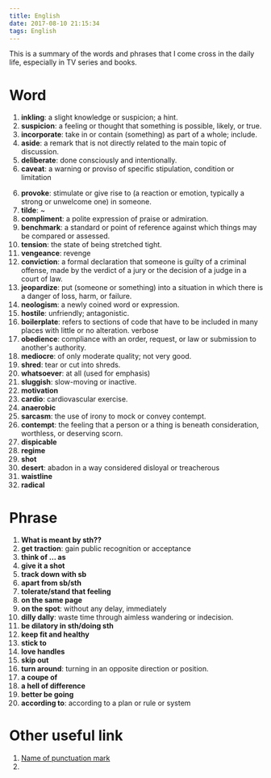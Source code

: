 ```yaml
---
title: English
date: 2017-08-10 21:15:34
tags: English
---
```


This is a summary of the words and phrases that I come cross in the daily life, especially in TV series and books. 


# Word


1. **inkling**: a slight knowledge or suspicion; a hint.
2. **suspicion**: a feeling or thought that something is possible, likely, or true.
3. **incorporate**: take in or contain (something) as part of a whole; include.
4. **aside**: a remark that is not directly related to the main topic of discussion.
5. **deliberate**: done consciously and intentionally.
6. **caveat**: a warning or proviso of specific stipulation, condition or limitation

<!-- more -->

6. **provoke**: stimulate or give rise to (a reaction or emotion, typically a strong or unwelcome one) in someone.
7. **tilde**: ~
8. **compliment**: a polite expression of praise or admiration.
9. **benchmark**: a standard or point of reference against which things may be compared or assessed.
10. **tension**: the state of being stretched tight.
11. **vengeance**: revenge
12. **conviction**: a formal declaration that someone is guilty of a criminal offense, made by the verdict of a jury or the decision of a judge in a court of law.
13. **jeopardize**: put (someone or something) into a situation in which there is a danger of loss, harm, or failure.
14. **neologism**: a newly coined word or expression.
15. **hostile**: unfriendly; antagonistic.
16. **boilerplate**: refers to sections of code that have to be included in many places with little or no alteration. verbose
17. **obedience**: compliance with an order, request, or law or submission to another's authority.
18. **mediocre**: of only moderate quality; not very good.
19. **shred**: tear or cut into shreds.
20. **whatsoever**: at all (used for emphasis)
21. **sluggish**: slow-moving or inactive.
22. **motivation**
23. **cardio**: cardiovascular exercise.
24. **anaerobic**
25. **sarcasm**: the use of irony to mock or convey contempt.
26. **contempt**: the feeling that a person or a thing is beneath consideration, worthless, or deserving scorn.
27. **dispicable**
28. **regime**
29. **shot**
30. **desert**: abadon in a way considered disloyal or treacherous
31. **waistline**
32. **radical**


# Phrase

1. **What is meant by sth??**
2. **get traction**: gain public recognition or acceptance
3. **think of ... as**
4. **give it a shot**
5. **track down with sb**
6. **apart from sb/sth**
7. **tolerate/stand that feeling**
8. **on the same page**
9. **on the spot**: without any delay, immediately
10. **dilly dally**: waste time through aimless wandering or indecision.
11. **be dilatory in sth/doing sth**
12. **keep fit and healthy**
13. **stick to** 
14. **love handles**
15. **skip out**
16. **turn around**: turning in an opposite direction or position.
17. **a coupe of**
18. **a hell of difference**
19. **better be going**
20. **according to**: according to a plan or rule or system



# Other useful link

1. [Name of punctuation mark](http://sana.aalto.fi/awe/punctuation/symbols.html)
2. 